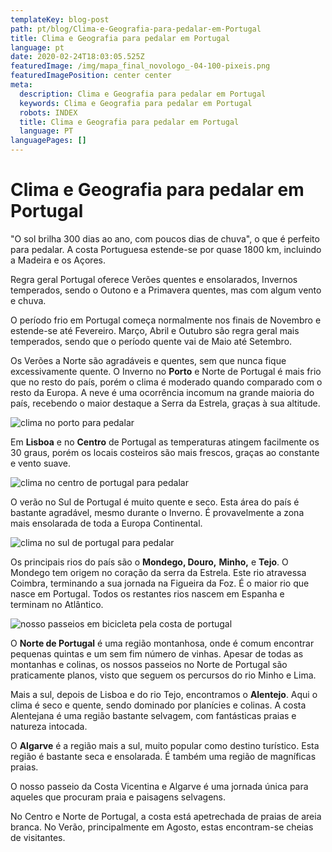 ```yaml
---
templateKey: blog-post
path: pt/blog/Clima-e-Geografia-para-pedalar-em-Portugal
title: Clima e Geografia para pedalar em Portugal
language: pt
date: 2020-02-24T18:03:05.525Z
featuredImage: /img/mapa_final_novologo_-04-100-pixeis.png
featuredImagePosition: center center
meta:
  description: Clima e Geografia para pedalar em Portugal
  keywords: Clima e Geografia para pedalar em Portugal
  robots: INDEX
  title: Clima e Geografia para pedalar em Portugal
  language: PT
languagePages: []
---
```

# Clima e Geografia para pedalar em Portugal

"O sol brilha 300 dias ao ano, com poucos dias de chuva", o que é perfeito para pedalar. A costa Portuguesa estende-se por quase 1800 km, incluindo a Madeira e os Açores.

Regra geral Portugal oferece Verões quentes e ensolarados, Invernos temperados, sendo o Outono e a Primavera quentes, mas com algum vento e chuva.

O período frio em Portugal começa normalmente nos finais de Novembro e estende-se até Fevereiro. Março, Abril e Outubro são regra geral mais temperados, sendo que o período quente vai de Maio até Setembro.

Os Verões a Norte são agradáveis e quentes, sem que nunca fique excessivamente quente. O Inverno no **Porto** e Norte de Portugal é mais frio que no resto do país, porém o clima é moderado quando comparado com o resto da Europa. A neve é uma ocorrência incomum na grande maioria do país, recebendo o maior destaque a Serra da Estrela, graças à sua altitude.

![clima no porto para pedalar](/img/average-temperature-portugal-porto.png "clima no porto para pedalar")

Em **Lisboa** e no **Centro** de Portugal as temperaturas atingem facilmente os 30 graus, porém os locais costeiros são mais frescos, graças ao constante e vento suave.

![clima no centro de portugal para pedalar](/img/average-temperature-portugal-lisbon.png "clima no centro de portugal para pedalar")

O verão no Sul de Portugal é muito quente e seco. Esta área do país é bastante agradável, mesmo durante o Inverno. É provavelmente a zona mais ensolarada de toda a Europa Continental.

![clima no sul de portugal para pedalar](/img/average-temperature-portugal-vila-nova-de-milfontes.png "clima no sul de portugal para pedalar")

Os principais rios do país são o **Mondego, Douro,** **Minho,** e **Tejo**. O Mondego tem origem no coração da serra da Estrela. Este rio atravessa Coimbra, terminando a sua jornada na Figueira da Foz. É o maior rio que nasce em Portugal. Todos os restantes rios nascem em Espanha e terminam no Atlântico.

![nosso passeios em bicicleta pela costa de portugal](/img/mapa_final_novologo_-04-100-pixeis.png "nosso passeios em bicicleta pela costa de portugal")

O **Norte de Portugal** é uma região montanhosa, onde é comum encontrar pequenas quintas e um sem fim número de vinhas. Apesar de todas as montanhas e colinas, os nossos passeios no Norte de Portugal são praticamente planos, visto que seguem os percursos do rio Minho e Lima.

Mais a sul, depois de Lisboa e do rio Tejo, encontramos o **Alentejo**. Aqui o clima é seco e quente, sendo dominado por planícies e colinas. A costa Alentejana é uma região bastante selvagem, com fantásticas praias e natureza intocada.

O **Algarve** é a região mais a sul, muito popular como destino turístico. Esta região é bastante seca e ensolarada. É também uma região de magníficas praias.

O nosso passeio da Costa Vicentina e Algarve é uma jornada única para aqueles que procuram praia e paisagens selvagens.

No Centro e Norte de Portugal, a costa está apetrechada de praias de areia branca. No Verão, principalmente em Agosto, estas encontram-se cheias de visitantes.
